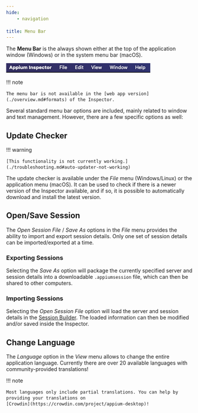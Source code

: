 ```yaml
---
hide:
    - navigation

title: Menu Bar
---
```


The **Menu Bar** is the always shown either at the top of the application window (Windows) or in the
system menu bar (macOS).

![macOS Menu Bar](assets/images/menu-bar-macos.png)

!!! note

    The menu bar is not available in the [web app version](./overview.md#formats) of the Inspector.

Several standard menu bar options are included, mainly related to window and text management.
However, there are a few specific options as well:

## Update Checker

!!! warning

    [This functionality is not currently working.](./troubleshooting.md#auto-updater-not-working)

The update checker is available under the _File_ menu (Windows/Linux) or the application menu
(macOS). It can be used to check if there is a newer version of the Inspector available, and if so,
it is possible to automatically download and install the latest version.

## Open/Save Session

The _Open Session File_ / _Save As_ options in the _File_ menu provides the ability to import and
export session details. Only one set of session details can be imported/exported at a time.

### Exporting Sessions

Selecting the _Save As_ option will package the currently specified server and session details into
a downloadable `.appiumsession` file, which can then be shared to other computers.

### Importing Sessions

Selecting the _Open Session File_ option will load the server and session details in the
[Session Builder](./session-builder/index.md). The loaded information can then be modified and/or
saved inside the Inspector.

## Change Language

The _Language_ option in the _View_ menu allows to change the entire application language. Currently
there are over 20 available languages with community-provided translations!

!!! note

    Most languages only include partial translations. You can help by providing your translations on
    [Crowdin](https://crowdin.com/project/appium-desktop)!
